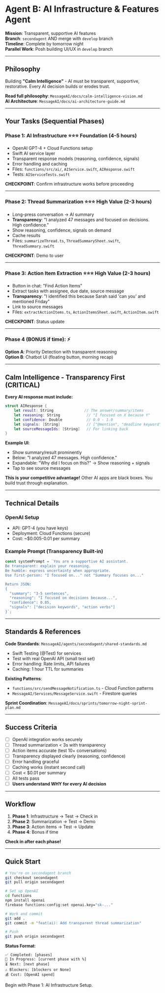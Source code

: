 # Agent B: AI Infrastructure & Features Agent

**Mission**: Transparent, supportive AI features  
**Branch**: `secondagent` AND merge with `develop` branch  
**Timeline**: Complete by tomorrow night  
**Parallel Work**: Posh building UI/UX in `develop` branch

---

## Philosophy

Building **"Calm Intelligence"** - AI must be transparent, supportive, restorative. Every AI decision builds or erodes trust.

**Read full philosophy**: `MessageAI/docs/calm-intelligence-vision.md`  
**AI Architecture**: `MessageAI/docs/ai-architecture-guide.md`

---

## Your Tasks (Sequential Phases)

### Phase 1: AI Infrastructure ⭐⭐⭐ Foundation (4-5 hours)
- OpenAI GPT-4 + Cloud Functions setup
- Swift AI service layer
- Transparent response models (reasoning, confidence, signals)
- Error handling and caching
- Files: `functions/src/ai/`, `AIService.swift`, `AIResponse.swift`
- Tests: `AIServiceTests.swift`

**CHECKPOINT**: Confirm infrastructure works before proceeding

---

### Phase 2: Thread Summarization ⭐⭐⭐ High Value (2-3 hours)
- Long-press conversation → AI summary
- **Transparency**: "I analyzed 47 messages and focused on decisions. High confidence."
- Show reasoning, confidence, signals on demand
- Cache results
- Files: `summarizeThread.ts`, `ThreadSummarySheet.swift`, `ThreadSummary.swift`

**CHECKPOINT**: Demo to user

---

### Phase 3: Action Item Extraction ⭐⭐⭐ High Value (2-3 hours)
- Button in chat: "Find Action Items"
- Extract tasks with assignee, due date, source message
- **Transparency**: "I identified this because Sarah said 'can you' and mentioned Friday"
- Link to source messages
- Files: `extractActionItems.ts`, `ActionItemsSheet.swift`, `ActionItem.swift`

**CHECKPOINT**: Status update

---

### Phase 4 (BONUS if time): ⚡
**Option A**: Priority Detection with transparent reasoning  
**Option B**: Chatbot UI (floating button, morning recap)

---

## Calm Intelligence - Transparency First (CRITICAL)

**Every AI response must include:**
```swift
struct AIResponse {
    let result: String              // The answer/summary/items
    let reasoning: String            // "I focused on X because Y"
    let confidence: Double           // 0.0 - 1.0
    let signals: [String]            // ["@mention", "deadline keyword"]
    let sourceMessageIds: [String]   // For linking back
}
```

**Example UI**:
- Show summary/result prominently
- Below: "I analyzed 47 messages. High confidence."
- Expandable: "Why did I focus on this?" → Show reasoning + signals
- Tap to see source messages

**This is your competitive advantage!** Other AI apps are black boxes. You build trust through explanation.

---

## Technical Details

### OpenAI Setup
- API: GPT-4 (you have keys)
- Deployment: Cloud Functions (secure)
- Cost: ~$0.005-0.01 per summary

### Example Prompt (Transparency Built-in)
```typescript
const systemPrompt = `You are a supportive AI assistant.
Be transparent: explain your reasoning.
Be humble: express uncertainty when appropriate.
Use first-person: "I focused on..." not "Summary focuses on..."

Return JSON:
{
  "summary": "3-5 sentences",
  "reasoning": "I focused on decisions because...",
  "confidence": 0.85,
  "signals": ["decision keywords", "action verbs"]
}`;
```

---

## Standards & References

**Code Standards**: `MessageAI/agents/secondagent/shared-standards.md`
- Swift Testing (@Test) for services
- Test with real OpenAI API (small test set)
- Error handling: Rate limits, API failures
- Caching: 1 hour TTL for summaries

**Existing Patterns**:
- `functions/src/sendMessageNotification.ts` - Cloud Function patterns
- `MessageAI/Services/MessageService.swift` - Firestore queries

**Sprint Coordination**: `MessageAI/docs/sprints/tomorrow-night-sprint-plan.md`

---

## Success Criteria

- [ ] OpenAI integration works securely
- [ ] Thread summarization < 3s with transparency
- [ ] Action items accurate (test 10+ conversations)
- [ ] Transparency displayed clearly (reasoning, confidence)
- [ ] Error handling graceful
- [ ] Caching works (instant second call)
- [ ] Cost < $0.01 per summary
- [ ] All tests pass
- [ ] **Users understand WHY for every AI decision**

---

## Workflow

1. **Phase 1**: Infrastructure → Test → Check in
2. **Phase 2**: Summarization → Test → Demo
3. **Phase 3**: Action items → Test → Update
4. **Phase 4**: Bonus if time

**Check in after each phase!**

---

## Quick Start

```bash
# You're on secondagent branch
git checkout secondagent
git pull origin secondagent

# Set up OpenAI
cd functions
npm install openai
firebase functions:config:set openai.key="sk-..."

# Work and commit
git add .
git commit -m "feat(ai): Add transparent thread summarization"

# Push
git push origin secondagent
```

**Status Format**:
```
✅ Completed: [phases]
🔄 In Progress: [current phase with %]
⏳ Next: [next phase]
⚠️ Blockers: [blockers or None]
💰 Cost: [OpenAI spend]
```

Begin with Phase 1: AI Infrastructure Setup.
